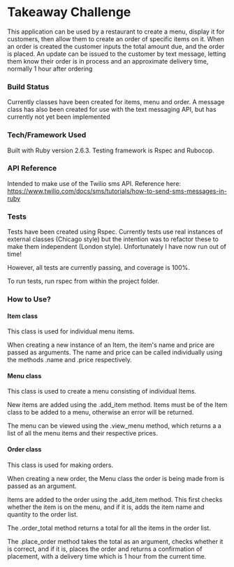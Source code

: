 Takeaway Challenge
====================
This application can be used by a restaurant to create a menu, display it for customers, then allow them to create an order of specific items on it. When an order is created the customer inputs the total amount due, and the order is placed. An update can be issued to the customer by text message, letting them know their order is in process and an approximate delivery time, normally 1 hour after ordering

### Build Status
Currently classes have been created for items, menu and order. A message class has also been created for use with the text messaging API, but has currently not yet been implemented

### Tech/Framework Used
Built with Ruby version 2.6.3. Testing framework is Rspec and Rubocop.

### API Reference
Intended to make use of the Twilio sms API. Reference here: https://www.twilio.com/docs/sms/tutorials/how-to-send-sms-messages-in-ruby

### Tests
Tests have been created using Rspec. Currently tests use real instances of external classes (Chicago style) but the intention was to refactor these to make them independent (London style). Unfortunately I have now run out of time!

However, all tests are currently passing, and coverage is 100%.

To run tests, run rspec from within the project folder.

### How to Use?
#### Item class
This class is used for individual menu items.

When creating a new instance of an Item, the item's name and price are passed as arguments. The name and price can be called individually using the methods .name and .price respectively.

#### Menu class
This class is used to create a menu consisting of individual Items.

New items are added using the .add_item method. Items must be of the Item class to be added to a menu, otherwise an error will be returned.

The menu can be viewed using the .view_menu method, which returns a a list of all the menu items and their respective prices.

#### Order class
This class is used for making orders.

When creating a new order, the Menu class the order is being made from is passed as an argument.

Items are added to the order using the .add_item method. This first checks whether the item is on the menu, and if it is, adds the item name and quantity to the order list.

The .order_total method returns a total for all the items in the order list.

The .place_order method takes the total as an argument, checks whether it is correct, and if it is, places the order and returns a confirmation of placement, with a delivery time which is 1 hour from the current time.
